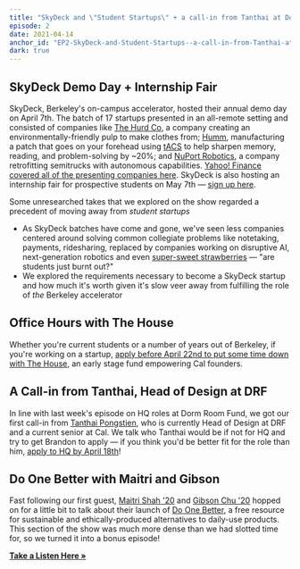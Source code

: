 ```yaml
---
title: "SkyDeck and \"Student Startups\" + a call-in from Tanthai at Dorm Room Fund"
episode: 2
date: 2021-04-14
anchor_id: "EP2-SkyDeck-and-Student-Startups--a-call-in-from-Tanthai-at-Dorm-Room-Fund-euse0v"
dark: true
---
```


## SkyDeck Demo Day + Internship Fair

SkyDeck, Berkeley's on-campus accelerator, hosted their annual demo day on April 7th. The batch of 17 startups presented in an all-remote setting and consisted of companies like [The Hurd Co](https://thehurdco.com/), a company creating an environmentally-friendly pulp to make clothes from; [Humm](https://thinkhumm.com/), manufacturing a patch that goes on your forehead using [tACS](https://neuromodec.com/what-is-transcranial-alternating-current-stimulation-tacs/) to help sharpen memory, reading, and problem-solving by ~20%; and [NuPort Robotics](https://www.nuport.ai/), a company retrofitting semitrucks with autonomous capabilities. [Yahoo! Finance covered all of the presenting companies here](https://finance.yahoo.com/news/berkeley-skydeck-presents-batch-11-150000775.html). SkyDeck is also hosting an internship fair for prospective students on May 7th — [sign up here](https://docs.google.com/forms/d/e/1FAIpQLSfcAy6nNDjvsjBS_tanznwOKCSn9r2_ULfM-6Md0RYBO2_Siw/viewform).

Some unresearched takes that we explored on the show regarded a precedent of moving away from *student startups*

- As SkyDeck batches have come and gone, we've seen less companies centered around solving common collegiate problems like notetaking, payments, ridesharing, replaced by companies working on disruptive AI, next-generation robotics and even [super-sweet strawberries](https://www.oishii.com/) — "are students just burnt out?"
- We explored the requirements necessary to become a SkyDeck startup and how much it's worth given it's slow veer away from fulfilling the role of *the* Berkeley accelerator

## Office Hours with The House

Whether you're current students or a number of years out of Berkeley, if you're working on a startup, [apply before April 22nd to put some time down with The House](https://thehousecal.typeform.com/to/gFIuafq1#source=btf), an early stage fund empowering Cal founders.

## A Call-in from Tanthai, Head of Design at DRF

In line with last week's episode on HQ roles at Dorm Room Fund, we got our first call-in from [Tanthai Pongstien](https://twitter.com/tanthaip), who is currently Head of Design at DRF and a current senior at Cal. We talk who Tanthai would be if not for HQ and try to get Brandon to apply — if you think you'd be better fit for the role than him, [apply to HQ by April 18th](https://join.dormroomfund.com/)!

## Do One Better with Maitri and Gibson

Fast following our first guest, [Maitri Shah '20](https://twitter.com/maitrishahhhh) and [Gibson Chu '20](https://twitter.com/gibsontchu) hopped on for a little bit to talk about their launch of [Do One Better](https://doonebetter.today/), a free resource for sustainable and ethically-produced alternatives to daily-use products. This section of the show was much more dense than we had slotted time for, so we turned it into a bonus episode!

**[Take a Listen Here »](/podcast/do-one-better)**